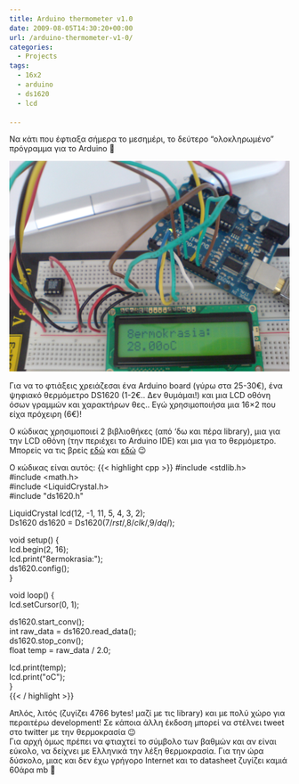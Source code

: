 ```yaml
---
title: Arduino thermometer v1.0
date: 2009-08-05T14:30:20+00:00
url: /arduino-thermometer-v1-0/
categories:
  - Projects
tags:
  - 16x2
  - arduino
  - ds1620
  - lcd

---
```

Να κάτι που έφτιαξα σήμερα το μεσημέρι, το δεύτερο &#8220;ολοκληρωμένο&#8221; πρόγραμμα για το Arduino 🙂

![Arduino Thermometer v1.0](DSC000641.jpg)

Για να το φτιάξεις χρειάζεσαι ένα Arduino board (γύρω στα 25-30€), ένα ψηφιακό θερμόμετρο DS1620 (1-2€.. Δεν θυμάμαι!) και μια LCD οθόνη όσων γραμμών και χαρακτήρων θες.. Εγώ χρησιμοποιήσα μια 16&#215;2 που είχα πρόχειρη (6€)!

Ο κώδικας χρησιμοποιεί 2 βιβλιοθήκες (από &#8216;δω και πέρα library), μια για την LCD οθόνη (την περιέχει το Arduino IDE) και μια για το θερμόμετρο. Μπορείς να τις βρείς [εδώ](http://arduino.cc/en/Reference/LiquidCrystal) και [εδώ](http://rubenlaguna.com/wp/2009/03/18/ds1620-temperature-sensor-library-for-arduino/) 😉

Ο κώδικας είναι αυτός:
{{< highlight cpp >}}
#include <stdlib.h>  
#include <math.h>  
#include <LiquidCrystal.h>  
#include "ds1620.h"

LiquidCrystal lcd(12, -1, 11, 5, 4, 3, 2);  
Ds1620 ds1620 = Ds1620(7/*rst*/,8/*clk*/,9/*dq*/);

void setup() {  
lcd.begin(2, 16);  
lcd.print("8ermokrasia:");  
ds1620.config();  
}

void loop() {  
lcd.setCursor(0, 1);

ds1620.start_conv();  
int raw_data = ds1620.read_data();  
ds1620.stop_conv();  
float temp = raw_data / 2.0;

lcd.print(temp);  
lcd.print("oC");  
}  
{{< / highlight >}}

Απλός, λιτός (ζυγίζει 4766 bytes! μαζί με τις library) και με πολύ χώρο για περαιτέρω development! Σε κάποια άλλη έκδοση μπορεί να στέλνει tweet στο twitter με την θερμοκρασία 😉  
Για αρχή όμως πρέπει να φτιαχτεί το σύμβολο των βαθμών και αν είναι εύκολο, να δείχνει με Ελληνικά την λέξη θερμοκρασία. Για την ώρα δύσκολο, μιας και δεν έχω γρήγορο Ιnternet και το datasheet ζυγίζει καμιά 60άρα mb 🙁

